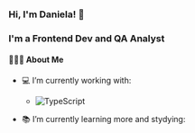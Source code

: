 ### Hi, I'm Daniela! 👋

### I'm a Frontend Dev and QA Analyst

#### 👨🏻‍💻 About Me

- :computer: I’m currently working with:

  - ![TypeScript](https://badgen.net/badge/icon/typescript?icon=typescript&label)
  
- :books: I’m currently learning more and stydying:


